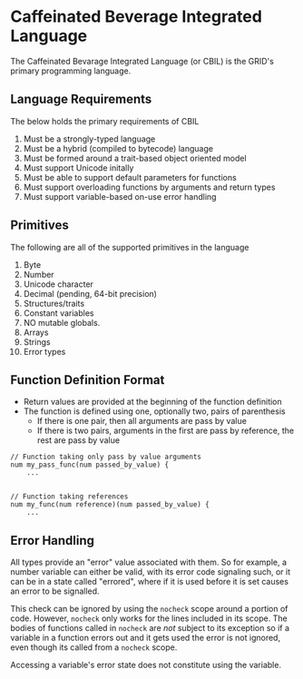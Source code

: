 # Caffeinated Beverage Integrated Language 
The Caffeinated Bevarage Integrated Language (or CBIL) is the GRID's primary 
programming language.

## Language Requirements
The below holds the primary requirements of CBIL

1. Must be a strongly-typed language
2. Must be a hybrid (compiled to bytecode) language
3. Must be formed around a trait-based object oriented model
4. Must support Unicode initally
5. Must be able to support default parameters for functions
6. Must support overloading functions by arguments and return types
7. Must support variable-based on-use error handling 


## Primitives
The following are all of the supported primitives in the language

1. Byte
2. Number 
3. Unicode character
4. Decimal (pending, 64-bit precision)
5. Structures/traits
6. Constant variables
7. NO mutable globals.
8. Arrays
9. Strings
10. Error types

## Function Definition Format
* Return values are provided at the beginning of the function definition
* The function is defined using one, optionally two, pairs of parenthesis
  * If there is one pair, then all arguments are pass by value
  * If there is two pairs, arguments in the first are pass by reference, the rest are pass by value

```
// Function taking only pass by value arguments
num my_pass_func(num passed_by_value) {
    ...


// Function taking references
num my_func(num reference)(num passed_by_value) {
    ...
```

## Error Handling
All types provide an "error" value associated with them. So for example, a 
number variable can either be valid, with its error code signaling such, or it
can be in a state called "errored", where if it is used before it is set causes
an error to be signalled. 

This check can be ignored by using the `nocheck` scope around a portion of code.
However, `nocheck` only works for the lines included in its scope. The bodies of 
functions called in `nocheck` are *not* subject to its exception so if a 
variable in a function errors out and it gets used the error is not ignored, 
even though its called from a `nocheck` scope.

Accessing a variable's error state does not constitute using the variable.
